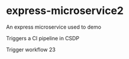 # express-microservice2
An express microservice used to demo

Triggers a CI pipeline in CSDP

Trigger workflow 23

